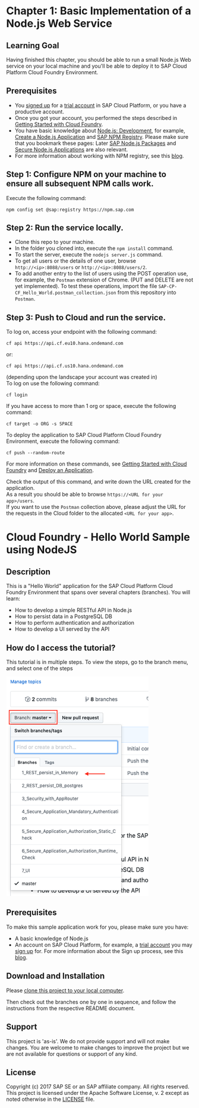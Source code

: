 # Chapter 1: Basic Implementation of a Node.js Web Service

## Learning Goal

Having finished this chapter, you should be able to run a small Node.js Web service on your local machine and you'll be able to deploy it to SAP Cloud Platform Cloud Foundry Environment.

## Prerequisites

- You [signed up](https://account.hanatrial.ondemand.com/register) for a [trial account](https://account.hanatrial.ondemand.com/) in SAP Cloud Platform, or you have a productive account.
- Once you got your account, you performed the steps described in [Getting Started with Cloud Foundry](https://help.sap.com/viewer/65de2977205c403bbc107264b8eccf4b/Cloud/en-US/b8ee7894fe0b4df5b78f61dd1ac178ee.html).
- You have basic knowledge about [Node.js: Development](https://help.sap.com/viewer/65de2977205c403bbc107264b8eccf4b/Cloud/en-US/3a7a0bece0d044eca59495965d8a0237.html), for example, [Create a Node.js Application](https://help.sap.com/viewer/65de2977205c403bbc107264b8eccf4b/Cloud/en-US/772b45ce6c46492b908d4c985add932a.html) and [SAP NPM Registry](https://help.sap.com/viewer/65de2977205c403bbc107264b8eccf4b/Cloud/en-US/fe672690385a4541b45622a9088f4503.html). Please make sure that you bookmark these pages: Later [SAP Node.js Packages](https://help.sap.com/viewer/65de2977205c403bbc107264b8eccf4b/Cloud/en-US/92f1bce8f72946c180d198e21f74a68c.html) and [Secure Node.js Applications](https://help.sap.com/viewer/65de2977205c403bbc107264b8eccf4b/Cloud/en-US/3a8e4372f8e74d05b4ed03a484865e08.html) are also relevant.
- For more information about working with NPM registry, see this [blog](https://blogs.sap.com/2017/05/16/sap-npm-registry-launched-making-the-lives-of-node.js-developers-easier/).

## Step 1: Configure NPM on your machine to ensure all subsequent NPM calls work.

Execute the following command:

```
npm config set @sap:registry https://npm.sap.com
```

## Step 2: Run the service locally.

- Clone this repo to your machine.
- In the folder you cloned into, execute the `npm install` command.
- To start the server, execute the `nodejs server.js` command.
- To get all users or the details of one user, browse `http://<ip>:8088/users` or `http://<ip>:8088/users/2`.
- To add another entry to the list of users using the POST operation use, for example, the `Postman` extension of Chrome. (PUT and DELETE are not yet implemented). To test these operations, import the file `SAP-CP-CF_Hello_World.postman_collection.json` from this repository into `Postman`.

## Step 3: Push to Cloud and run the service.

To log on, access your endpoint with the following command:

```
cf api https://api.cf.eu10.hana.ondemand.com
```

or:

```
cf api https://api.cf.us10.hana.ondemand.com
```

(depending upon the landscape your account was created in)  
To log on use the following command:

```
cf login
```

If you have access to more than 1 org or space, execute the following command:

```
cf target -o ORG -s SPACE
```

To deploy the application to SAP Cloud Platform Cloud Foundry Environment, execute the following command:

```
cf push --random-route
```

For more information on these commands, see [Getting Started with Cloud Foundry](https://help.sap.com/viewer/65de2977205c403bbc107264b8eccf4b/Cloud/en-US/b8ee7894fe0b4df5b78f61dd1ac178ee.html) and [Deploy an Application](http://docs.cloudfoundry.org/devguide/deploy-apps/deploy-app.html).

Check the output of this command, and write down the URL created for the application.  
As a result you should be able to browse `https://<URL for your app>/users`.  
If you want to use the `Postman` collection above, please adjust the URL for the requests in the Cloud folder to the allocated `<URL for your app>`.

# Cloud Foundry - Hello World Sample using NodeJS

## Description

This is a "Hello World" application for the SAP Cloud Platform Cloud Foundry Environment that spans over several chapters (branches). You will learn:

- How to develop a simple RESTful API in Node.js
- How to persist data in a PostgreSQL DB
- How to perform authentication and authorization
- How to develop a UI served by the API

## How do I access the tutorial?

This tutorial is in multiple steps. To view the steps, go to the branch menu, and select one of the steps

![branch menu](img/branch-menu.png)

## Prerequisites

To make this sample application work for you, please make sure you have:

- A basic knowledge of Node.js
- An account on SAP Cloud Platform, for example, a [trial account](https://account.hanatrial.ondemand.com/) you may [sign up](https://account.hanatrial.ondemand.com/register) for. For more information about the Sign up process, see this [blog](https://blogs.sap.com/2017/05/16/sap-cloud-platform-trial-now-includes-cloud-foundry/).

## Download and Installation

Please [clone this project to your local computer](https://help.github.com/articles/cloning-a-repository/).

Then check out the branches one by one in sequence, and follow the instructions from the respective README document.

## Support

This project is 'as-is'. We do not provide support and will not make changes. You are welcome to make changes to improve the project but we are not available for questions or support of any kind.

## License

Copyright (c) 2017 SAP SE or an SAP affiliate company. All rights reserved. This project is licensed under the Apache Software License, v. 2 except as noted otherwise in the [LICENSE](LICENSE) file.
